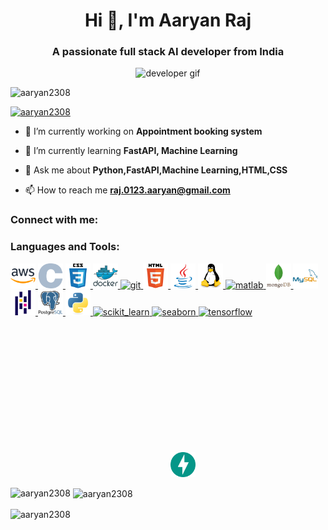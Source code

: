 <h1 align="center">Hi 👋, I'm Aaryan Raj</h1>
<h3 align="center">A passionate full stack AI developer from India</h3>

<p align="center">
  <img src="https://media1.giphy.com/media/v1.Y2lkPTc5MGI3NjExdnFtN3BpNWswbmJyM3JiZDFyMnJkYTJia2duMHJieTVkMTBlcnBmeSZlcD12MV9pbnRlcm5hbF9naWZfYnlfaWQmY3Q9Zw/lVbZ3Puzl3qFlU77ri/giphy.gif" alt="developer gif" width="800"/>
</p>


<p align="left"> <img src="https://komarev.com/ghpvc/?username=aaryan2308&label=Profile%20views&color=0e75b6&style=flat" alt="aaryan2308" /> </p>

<p align="left"> <a href="https://github.com/ryo-ma/github-profile-trophy"><img src="https://github-profile-trophy.vercel.app/?username=aaryan2308" alt="aaryan2308" /></a> </p>

- 🔭 I’m currently working on **Appointment booking system**

- 🌱 I’m currently learning **FastAPI, Machine Learning**

- 💬 Ask me about **Python,FastAPI,Machine Learning,HTML,CSS**

- 📫 How to reach me **raj.0123.aaryan@gmail.com**

<h3 align="left">Connect with me:</h3>
<p align="left">
</p>

<h3 align="left">Languages and Tools:</h3>
<p align="left"> <a href="https://aws.amazon.com" target="_blank" rel="noreferrer"> <img src="https://raw.githubusercontent.com/devicons/devicon/master/icons/amazonwebservices/amazonwebservices-original-wordmark.svg" alt="aws" width="40" height="40"/> </a> <a href="https://www.cprogramming.com/" target="_blank" rel="noreferrer"> <img src="https://raw.githubusercontent.com/devicons/devicon/master/icons/c/c-original.svg" alt="c" width="40" height="40"/> </a> <a href="https://www.w3schools.com/css/" target="_blank" rel="noreferrer"> <img src="https://raw.githubusercontent.com/devicons/devicon/master/icons/css3/css3-original-wordmark.svg" alt="css3" width="40" height="40"/> </a> <a href="https://www.docker.com/" target="_blank" rel="noreferrer"> <img src="https://raw.githubusercontent.com/devicons/devicon/master/icons/docker/docker-original-wordmark.svg" alt="docker" width="40" height="40"/> </a> <a href="https://git-scm.com/" target="_blank" rel="noreferrer"> <img src="https://www.vectorlogo.zone/logos/git-scm/git-scm-icon.svg" alt="git" width="40" height="40"/> </a> <a href="https://www.w3.org/html/" target="_blank" rel="noreferrer"> <img src="https://raw.githubusercontent.com/devicons/devicon/master/icons/html5/html5-original-wordmark.svg" alt="html5" width="40" height="40"/> </a> <a href="https://www.java.com" target="_blank" rel="noreferrer"> <img src="https://raw.githubusercontent.com/devicons/devicon/master/icons/java/java-original.svg" alt="java" width="40" height="40"/> </a> <a href="https://www.linux.org/" target="_blank" rel="noreferrer"> <img src="https://raw.githubusercontent.com/devicons/devicon/master/icons/linux/linux-original.svg" alt="linux" width="40" height="40"/> </a> <a href="https://www.mathworks.com/" target="_blank" rel="noreferrer"> <img src="https://upload.wikimedia.org/wikipedia/commons/2/21/Matlab_Logo.png" alt="matlab" width="40" height="40"/> </a> <a href="https://www.mongodb.com/" target="_blank" rel="noreferrer"> <img src="https://raw.githubusercontent.com/devicons/devicon/master/icons/mongodb/mongodb-original-wordmark.svg" alt="mongodb" width="40" height="40"/> </a> <a href="https://www.mysql.com/" target="_blank" rel="noreferrer"> <img src="https://raw.githubusercontent.com/devicons/devicon/master/icons/mysql/mysql-original-wordmark.svg" alt="mysql" width="40" height="40"/> </a> <a href="https://pandas.pydata.org/" target="_blank" rel="noreferrer"> <img src="https://raw.githubusercontent.com/devicons/devicon/2ae2a900d2f041da66e950e4d48052658d850630/icons/pandas/pandas-original.svg" alt="pandas" width="40" height="40"/> </a> <a href="https://www.postgresql.org" target="_blank" rel="noreferrer"> <img src="https://raw.githubusercontent.com/devicons/devicon/master/icons/postgresql/postgresql-original-wordmark.svg" alt="postgresql" width="40" height="40"/> </a> <a href="https://www.python.org" target="_blank" rel="noreferrer"> <img src="https://raw.githubusercontent.com/devicons/devicon/master/icons/python/python-original.svg" alt="python" width="40" height="40"/> </a> <a href="https://scikit-learn.org/" target="_blank" rel="noreferrer"> <img src="https://upload.wikimedia.org/wikipedia/commons/0/05/Scikit_learn_logo_small.svg" alt="scikit_learn" width="40" height="40"/> </a> <a href="https://seaborn.pydata.org/" target="_blank" rel="noreferrer"> <img src="https://seaborn.pydata.org/_images/logo-mark-lightbg.svg" alt="seaborn" width="40" height="40"/> </a> <a href="https://www.tensorflow.org" target="_blank" rel="noreferrer"> <img src="https://www.vectorlogo.zone/logos/tensorflow/tensorflow-icon.svg" alt="tensorflow" width="40" height="40"/> </a>
<svg width="256" height="256" viewBox="0 0 256 256" fill="none" xmlns="http://www.w3.org/2000/svg">
<a href="https://fastapi.tiangolo.com/" target="_blank" rel="noreferrer"> 
<img src="https://raw.githubusercontent.com/devicons/devicon/master/icons/fastapi/fastapi-original.svg" alt="fastapi" width="40" height="40"/>
  </a></p>

<p><img align="left" src="https://github-readme-stats.vercel.app/api/top-langs?username=aaryan2308&show_icons=true&locale=en&layout=compact" alt="aaryan2308" /></p>

<p>&nbsp;<img align="center" src="https://github-readme-stats.vercel.app/api?username=aaryan2308&show_icons=true&locale=en" alt="aaryan2308" /></p>

<p><img align="center" src="https://github-readme-streak-stats.herokuapp.com/?user=aaryan2308&" alt="aaryan2308" /></p>
